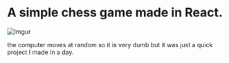 # A simple chess game made in React.

![Imgur](https://i.imgur.com/Ck2kvCH.png)

the computer moves at random so it is very dumb but it was just a quick project I made in a day.

